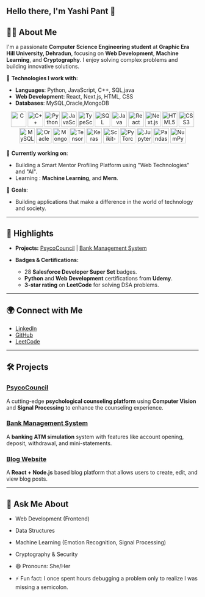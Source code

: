 
## Hello there, I'm Yashi Pant 👋

## 👨‍💻 About Me
I'm a passionate **Computer Science Engineering student** at **Graphic Era Hill University, Dehradun**, focusing on **Web Development**, **Machine Learning**, and **Cryptography**. I enjoy solving complex problems and building innovative solutions.

🔧 **Technologies I work with:**
- **Languages**: Python, JavaScript, C++, SQL,java
- **Web Development**: React, Next.js, HTML, CSS
- **Databases**: MySQL,Oracle,MongoDB

<p align="center">
<img src="https://cdn.jsdelivr.net/gh/devicons/devicon/icons/c/c-original.svg" alt="C" width="40" height="40"/>
<img src="https://cdn.jsdelivr.net/gh/devicons/devicon/icons/cplusplus/cplusplus-original.svg" alt="C++" width="40" height="40"/>
<img src="https://cdn.jsdelivr.net/gh/devicons/devicon/icons/python/python-original.svg" alt="Python" width="40" height="40"/>
<img src="https://cdn.jsdelivr.net/gh/devicons/devicon/icons/javascript/javascript-original.svg" alt="JavaScript" width="40" height="40"/>
<img src="https://cdn.jsdelivr.net/gh/devicons/devicon/icons/typescript/typescript-original.svg" alt="TypeScript" width="40" height="40"/>
<img src="https://cdn.jsdelivr.net/gh/devicons/devicon/icons/mysql/mysql-original-wordmark.svg" alt="SQL" width="40" height="40"/>
<img src="https://cdn.jsdelivr.net/gh/devicons/devicon/icons/java/java-original.svg" alt="Java" width="40" height="40"/>
<img src="https://cdn.jsdelivr.net/gh/devicons/devicon/icons/react/react-original.svg" alt="React" width="40" height="40"/>
<img src="https://cdn.jsdelivr.net/gh/devicons/devicon/icons/nextjs/nextjs-original.svg" alt="Next.js" width="40" height="40"/>
<img src="https://cdn.jsdelivr.net/gh/devicons/devicon/icons/html5/html5-original.svg" alt="HTML5" width="40" height="40"/>
<img src="https://cdn.jsdelivr.net/gh/devicons/devicon/icons/css3/css3-original.svg" alt="CSS3" width="40" height="40"/>
<img src="https://cdn.jsdelivr.net/gh/devicons/devicon/icons/mysql/mysql-original.svg" alt="MySQL" width="40" height="40"/>
<img src="https://cdn.jsdelivr.net/gh/devicons/devicon/icons/oracle/oracle-original.svg" alt="Oracle" width="40" height="40"/>
<img src="https://cdn.jsdelivr.net/gh/devicons/devicon/icons/mongodb/mongodb-original.svg" alt="MongoDB" width="40" height="40"/>
<img src="https://cdn.jsdelivr.net/gh/devicons/devicon/icons/tensorflow/tensorflow-original.svg" alt="TensorFlow" width="40" height="40"/>
<img src="https://cdn.jsdelivr.net/gh/devicons/devicon/icons/keras/keras-original.svg" alt="Keras" width="40" height="40"/>
<img src="https://cdn.jsdelivr.net/gh/devicons/devicon/icons/scikit-learn/scikit-learn-original.svg" alt="Scikit-learn" width="40" height="40"/>
<img src="https://cdn.jsdelivr.net/gh/devicons/devicon/icons/pytorch/pytorch-original.svg" alt="PyTorch" width="40" height="40"/>
<img src="https://cdn.jsdelivr.net/gh/devicons/devicon/icons/jupyter/jupyter-original.svg" alt="Jupyter" width="40" height="40"/>
<img src="https://cdn.jsdelivr.net/gh/devicons/devicon/icons/pandas/pandas-original.svg" alt="Pandas" width="40" height="40"/>
<img src="https://cdn.jsdelivr.net/gh/devicons/devicon/icons/numpy/numpy-original.svg" alt="NumPy" width="40" height="40"/>

</p>


🌱 **Currently working on**:
- Building a Smart Mentor Profiling Platform using "Web Technologies" and "AI".
- Learning : **Machine Learning**, and **Mern**.

🎯 **Goals**:
- Building applications that make a difference in the world of technology and society.

---

## 🚀 Highlights
- **Projects:** [PsycoCouncil](https://github.com/yashi-star/PsycoCouncil) | [Bank Management System](https://github.com/yashi-star/Bank-Management-System)

- **Badges & Certifications:**
  - 28 **Salesforce Developer Super Set** badges.
  - **Python** and **Web Development** certifications from **Udemy**.
  - **3-star rating** on **LeetCode** for solving DSA problems.

---

## 🌍 Connect with Me
- [LinkedIn](https://www.linkedin.com/in/yashi-pant25)
- [GitHub](https://github.com/yashi-star)
- [LeetCode](https://leetcode.com/yp_2022)

---

## 🛠️ Projects

### [PsycoCouncil](https://github.com/yashi-star/PsycoCouncil)
A cutting-edge **psychological counseling platform** using **Computer Vision** and **Signal Processing** to enhance the counseling experience.

### [Bank Management System](https://github.com/yashi-star/Bank-Management-System)
A **banking ATM simulation** system with features like account opening, deposit, withdrawal, and mini-statements.

### [Blog Website](https://github.com/yashi-star/Blog-Website)
A **React + Node.js** based blog platform that allows users to create, edit, and view blog posts.

---

## 💬 Ask Me About
- Web Development (Frontend)
- Data Structures
- Machine Learning (Emotion Recognition, Signal Processing)
- Cryptography & Security

- 😄 Pronouns: She/Her
- ⚡ Fun fact: I once spent hours debugging a problem only to realize I was missing a semicolon.
